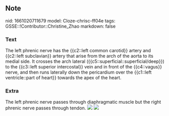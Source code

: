 ## Note
nid: 1661020711679
model: Cloze-chrisc-ff04e
tags: GSSE::!Contributor::Christine_Zhao
markdown: false

### Text
<div>
  <div>
    <div>
      The left phrenic nerve has the {{c2::left common carotid}}
      artery and {{c2::left subclavian}} artery that arise from the
      arch of the aorta to its medial side. It crosses the arch
      lateral ({{c5::superficial::superficial/deep}}) to the
      {{c3::left superior intercostal}} vein and in front of the
      {{c4::vagus}} nerve, and then runs laterally down the
      pericardium over the {{c1::left ventricle::part of heart}}
      towards the apex of the heart.
    </div>
  </div>
</div>

### Extra
The left phrenic nerve passes through diaphragmatic muscle but the
right phrenic nerve passes through tendon. <img src= 
"Screen%20Shot%202021-06-03%20at%207.02.03%20pm.png"> <img src= 
"maxresdefault-f23f2ac811496bc3347a15b0d968b1e5305cdf22.jpg">
